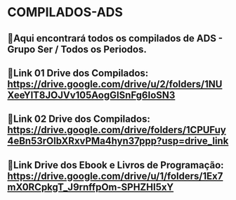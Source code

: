 # COMPILADOS-ADS
🚨Aqui encontrará todos os compilados de ADS - Grupo Ser / Todos os Periodos.
---

📲Link 01 Drive dos Compilados: https://drive.google.com/drive/u/2/folders/1NUXeeYlT8JOJVv105AogGISnFg6IoSN3
---
📲Link 02 Drive dos Compilados: https://drive.google.com/drive/folders/1CPUFuy4eBn53rOlbXRxvPMa4hyn37ppp?usp=drive_link
---
📲Link Drive dos Ebook e Livros de Programação: https://drive.google.com/drive/u/1/folders/1Ex7mX0RCpkgT_J9rnffpOm-SPHZHI5xY
---
